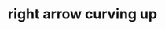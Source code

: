 ---
layout: symbols
title: right arrow curving up
emoji: right_arrow_curving_up
permalink: ⤴.html
image: assets/img/3moji/right_arrow_curving_up.png
---